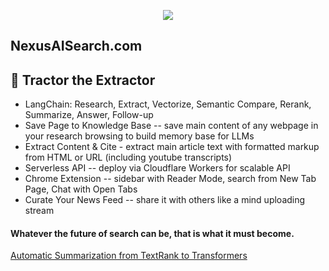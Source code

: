 <p align="center">
<img src="https://i.imgur.com/4GOOM9s.jpeg"> 
</p>

## NexusAISearch.com 

## 🚜 Tractor the Extractor

* LangChain: Research, Extract, Vectorize, Semantic Compare, Rerank, Summarize, Answer, Follow-up
* Save Page to Knowledge Base -- save main content of any webpage in your research browsing to build memory base for LLMs
* Extract Content & Cite - extract main article text with formatted markup from HTML or URL (including youtube transcripts)
* Serverless API -- deploy via Cloudflare Workers for scalable API
* Chrome Extension -- sidebar with Reader Mode, search from New Tab Page,  Chat with Open Tabs
* Curate Your News Feed -- share it with others like a mind uploading stream


#### Whatever the future of search can be, that is what it must become.

[Automatic Summarization from TextRank to Transformers](https://blog.fastforwardlabs.com/2021/09/22/automatic-summarization-from-textrank-to-transformers.html)